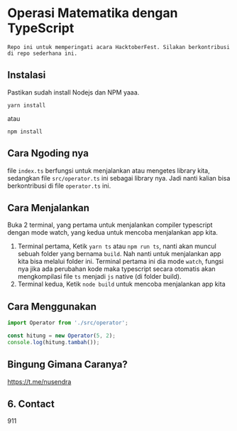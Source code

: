 # Operasi Matematika dengan TypeScript

`Repo ini untuk memperingati acara HacktoberFest. Silakan berkontribusi di repo sederhana ini.`

## Instalasi

Pastikan sudah install Nodejs dan NPM yaaa.

```terminal
yarn install
```

atau

```terminal
npm install
```

## Cara Ngoding nya

file `index.ts` berfungsi untuk menjalankan atau mengetes library kita, sedangkan file `src/operator.ts` ini sebagai library nya. Jadi nanti kalian bisa berkontribusi di file `operator.ts` ini.

## Cara Menjalankan

Buka 2 terminal, yang pertama untuk menjalankan compiler typescript dengan mode watch, yang kedua untuk mencoba menjalankan app kita.

1. Terminal pertama, Ketik `yarn ts` atau `npm run ts`, nanti akan muncul sebuah folder yang bernama `build`. Nah nanti untuk menjalankan app kita bisa melalui folder ini. Terminal pertama ini dia mode `watch`, fungsi nya jika ada perubahan kode maka typescript secara otomatis akan mengkompilasi file `ts` menjadi `js` native (di folder build).
2. Terminal kedua, Ketik `node build` untuk mencoba menjalankan app kita

## Cara Menggunakan

```javascript
import Operator from './src/operator';

const hitung = new Operator(5, 2);
console.log(hitung.tambah());
```

## Bingung Gimana Caranya? 

https://t.me/nusendra

## 6. Contact

911
